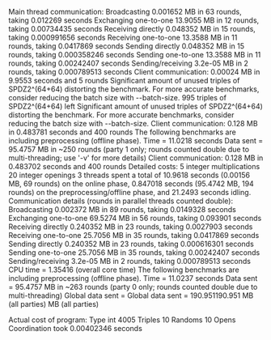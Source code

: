 Main thread communication:
Broadcasting 0.001652 MB in 63 rounds, taking 0.012269 seconds
Exchanging one-to-one 13.9055 MB in 12 rounds, taking 0.00734435 seconds
Receiving directly 0.048352 MB in 15 rounds, taking 0.000991656 seconds
Receiving one-to-one 13.3588 MB in 11 rounds, taking 0.0417869 seconds
Sending directly 0.048352 MB in 15 rounds, taking 0.000358246 seconds
Sending one-to-one 13.3588 MB in 11 rounds, taking 0.00242407 seconds
Sending/receiving 3.2e-05 MB in 2 rounds, taking 0.000789513 seconds
Client communication: 0.00024 MB in 9.9553 seconds and 5 rounds 
Significant amount of unused triples of SPDZ2^(64+64) distorting the benchmark. For more accurate benchmarks, consider reducing the batch size with --batch-size.
        995 triples of SPDZ2^(64+64) left
Significant amount of unused triples of SPDZ2^(64+64) distorting the benchmark. For more accurate benchmarks, consider reducing the batch size with --batch-size.
Client communication: 0.128 MB in 0.483781 seconds and 400 rounds 
The following benchmarks are including preprocessing (offline phase).
Time = 11.0218 seconds 
Data sent = 95.4757 MB in ~250 rounds (party 1 only; rounds counted double due to multi-threading; use '-v' for more details)
Client communication: 0.128 MB in 0.483702 seconds and 400 rounds 
Detailed costs:
             5 integer multiplications
            20 integer openings
3 threads spent a total of 10.9618 seconds (0.00156 MB, 69 rounds) on the online phase, 0.847018 seconds (95.4742 MB, 194 rounds) on the preprocessing/offline phase, and 21.2493 seconds idling.
Communication details (rounds in parallel threads counted double):
Broadcasting 0.002372 MB in 89 rounds, taking 0.0149328 seconds
Exchanging one-to-one 69.5274 MB in 56 rounds, taking 0.093901 seconds
Receiving directly 0.240352 MB in 23 rounds, taking 0.0027903 seconds
Receiving one-to-one 25.7056 MB in 35 rounds, taking 0.0417869 seconds
Sending directly 0.240352 MB in 23 rounds, taking 0.000616301 seconds
Sending one-to-one 25.7056 MB in 35 rounds, taking 0.00242407 seconds
Sending/receiving 3.2e-05 MB in 2 rounds, taking 0.000789513 seconds
CPU time = 1.35416 (overall core time)
The following benchmarks are including preprocessing (offline phase).
Time = 11.0237 seconds 
Data sent = 95.4757 MB in ~263 rounds (party 0 only; rounds counted double due to multi-threading)
Global data sent = Global data sent = 190.951190.951 MB (all parties) MB (all parties)

Actual cost of program:
  Type int
          4005        Triples
            10        Randoms
            10          Opens
Coordination took 0.00402346 seconds